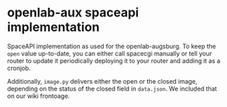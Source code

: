 openlab-aux spaceapi implementation
===================================

SpaceAPI implementation as used for the openlab-augsburg. To keep the ```open``` value up-to-date, you can either call spacecgi manually or tell your router to update it periodically deploying it to your router and adding it as a cronjob.

Additionally, ```image.py``` delivers either the open or the closed image, depending on the status of the closed field in ```data.json```. We included that on our wiki frontoage.
